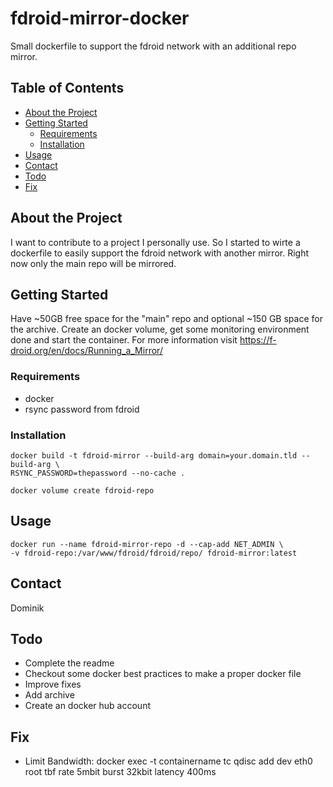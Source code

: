 # fdroid-mirror-docker
Small dockerfile to support the fdroid network with an additional repo mirror.

## Table of Contents
* [About the Project](#about-the-project)
* [Getting Started](#getting-started)
  * [Requirements](#requirements)
  * [Installation](#installation)
* [Usage](#usage)
* [Contact](#contact)
* [Todo](#todo)
* [Fix](#fix)

## About the Project

I want to contribute to a project I personally use. So I started to wirte a
dockerfile to easily support the fdroid network with another mirror. Right now
only the main repo will be mirrored.

## Getting Started

Have ~50GB free space for the "main" repo and optional ~150 GB space for the
archive. Create an docker volume, get some monitoring environment done and
start the container.
For more information visit https://f-droid.org/en/docs/Running_a_Mirror/

### Requirements

* docker
* rsync password from fdroid

### Installation

```
docker build -t fdroid-mirror --build-arg domain=your.domain.tld --build-arg \
RSYNC_PASSWORD=thepassword --no-cache .

docker volume create fdroid-repo
```

## Usage

```
docker run --name fdroid-mirror-repo -d --cap-add NET_ADMIN \
-v fdroid-repo:/var/www/fdroid/fdroid/repo/ fdroid-mirror:latest
```

## Contact

Dominik

## Todo
* Complete the readme
* Checkout some docker best practices to make a proper docker file
* Improve fixes
* Add archive
* Create an docker hub account

## Fix
* Limit Bandwidth: docker exec -t containername  tc qdisc add dev eth0 root tbf rate 5mbit burst 32kbit latency 400ms
